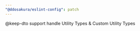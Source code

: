 ```yaml
---
"@ddosakura/eslint-config": patch
---
```


@keep-dto support handle Utility Types & Custom Utility Types
